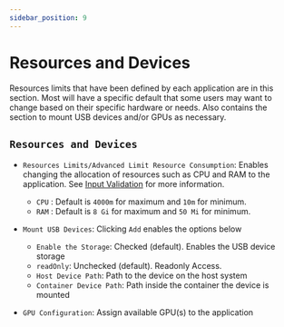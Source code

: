 ```yaml
---
sidebar_position: 9
---
```


# Resources and Devices

Resources limits that have been defined by each application are in this section. Most will have a specific default that some users may want to change based on their specific hardware or needs. Also contains the section to mount USB devices and/or GPUs as necessary.

## `Resources and Devices`

- `Resources Limits/Advanced Limit Resource Consumption`: Enables changing the allocation of resources such as CPU and RAM to the application. See [Input Validation](/docs/manual/SCALE/validation.md) for more information.
  - `CPU` : Default is `4000m` for maximum and `10m` for minimum.
  - `RAM` : Default is `8 Gi` for maximum and `50 Mi` for minimum.
- `Mount USB Devices`: Clicking `Add` enables the options below

  - `Enable the Storage`: Checked (default). Enables the USB device storage
  - `readOnly`: Unchecked (default). Readonly Access.
  - `Host Device Path`: Path to the device on the host system
  - `Container Device Path`: Path inside the container the device is mounted

- `GPU Configuration`: Assign available GPU(s) to the application
